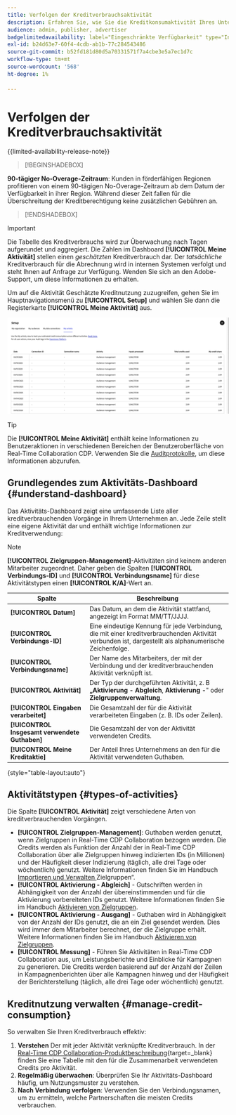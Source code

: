 ```yaml
---
title: Verfolgen der Kreditverbrauchsaktivität
description: Erfahren Sie, wie Sie die Kreditkonsumaktivität Ihres Unternehmens in Real-Time CDP Collaboration verfolgen.
audience: admin, publisher, advertiser
badgelimitedavailability: label="Eingeschränkte Verfügbarkeit" type="Informative" url="https://helpx.adobe.com/legal/product-descriptions/real-time-customer-data-platform-collaboration.html newtab=true"
exl-id: b24d63e7-60f4-4cdb-ab1b-77c284543486
source-git-commit: b52fd181d80d5a70331571f7a4cbe3e5a7ec1d7c
workflow-type: tm+mt
source-wordcount: '568'
ht-degree: 1%

---
```


# Verfolgen der Kreditverbrauchsaktivität

{{limited-availability-release-note}}

>[!BEGINSHADEBOX]

**90-tägiger No-Overage-Zeitraum**: Kunden in förderfähigen Regionen profitieren von einem 90-tägigen No-Overage-Zeitraum ab dem Datum der Verfügbarkeit in ihrer Region. Während dieser Zeit fallen für die Überschreitung der Kreditberechtigung keine zusätzlichen Gebühren an.

>[!ENDSHADEBOX]

>[!IMPORTANT]
>
>Die Tabelle des Kreditverbrauchs wird zur Überwachung nach Tagen aufgerundet und aggregiert. Die Zahlen im Dashboard **[!UICONTROL Meine Aktivität]** stellen einen *geschätzten* Kreditverbrauch dar. Der *tatsächliche* Kreditverbrauch für die Abrechnung wird in internen Systemen verfolgt und steht Ihnen auf Anfrage zur Verfügung. Wenden Sie sich an den Adobe-Support, um diese Informationen zu erhalten.

Um auf die Aktivität Geschätzte Kreditnutzung zuzugreifen, gehen Sie im Hauptnavigationsmenü zu **[!UICONTROL Setup]** und wählen Sie dann die Registerkarte **[!UICONTROL Meine Aktivität]** aus.

![Mein Aktivitäts-Dashboard mit Details zum Kreditverbrauch](/help/assets/setup/my-activity-credits/activity-dashboard.png)

>[!TIP]
>
>Die **[!UICONTROL Meine Aktivität]** enthält keine Informationen zu Benutzeraktionen in verschiedenen Bereichen der Benutzeroberfläche von Real-Time Collaboration CDP. Verwenden Sie die [Auditprotokolle](/help/guide/setup/audit-logs.md), um diese Informationen abzurufen.

## Grundlegendes zum Aktivitäts-Dashboard {#understand-dashboard}

Das Aktivitäts-Dashboard zeigt eine umfassende Liste aller kreditverbrauchenden Vorgänge in Ihrem Unternehmen an. Jede Zeile stellt eine eigene Aktivität dar und enthält wichtige Informationen zur Kreditverwendung:

>[!NOTE]
>
>**[!UICONTROL Zielgruppen-Management]**-Aktivitäten sind keinem anderen Mitarbeiter zugeordnet. Daher geben die Spalten **[!UICONTROL Verbindungs-ID]** und **[!UICONTROL Verbindungsname]** für diese Aktivitätstypen einen **[!UICONTROL K/A]**-Wert an.

| Spalte | Beschreibung |
|------------|--------------|
| **[!UICONTROL Datum]** | Das Datum, an dem die Aktivität stattfand, angezeigt im Format MM/TT/JJJJ. |
| **[!UICONTROL Verbindungs-ID]** | Eine eindeutige Kennung für jede Verbindung, die mit einer kreditverbrauchenden Aktivität verbunden ist, dargestellt als alphanumerische Zeichenfolge. |
| **[!UICONTROL Verbindungsname]** | Der Name des Mitarbeiters, der mit der Verbindung und der kreditverbrauchenden Aktivität verknüpft ist. |
| **[!UICONTROL Aktivität]** | Der Typ der durchgeführten Aktivität, z. B **„Aktivierung - Abgleich**, **Aktivierung -**&quot; oder **Zielgruppenverwaltung**. |
| **[!UICONTROL Eingaben verarbeitet]** | Die Gesamtzahl der für die Aktivität verarbeiteten Eingaben (z. B. IDs oder Zeilen). |
| **[!UICONTROL Insgesamt verwendete Guthaben]** | Die Gesamtzahl der von der Aktivität verwendeten Credits. |
| **[!UICONTROL Meine Kreditaktie]** | Der Anteil Ihres Unternehmens an den für die Aktivität verwendeten Guthaben. |

{style="table-layout:auto"}

## Aktivitätstypen {#types-of-activities}

Die Spalte **[!UICONTROL Aktivität]** zeigt verschiedene Arten von kreditverbrauchenden Vorgängen.

* **[!UICONTROL Zielgruppen-Management]**: Guthaben werden genutzt, wenn Zielgruppen in Real-Time CDP Collaboration bezogen werden. Die Credits werden als Funktion der Anzahl der in Real-Time CDP Collaboration über alle Zielgruppen hinweg indizierten IDs (in Millionen) und der Häufigkeit dieser Indizierung (täglich, alle drei Tage oder wöchentlich) genutzt. Weitere Informationen finden Sie im Handbuch [Importieren und Verwalten ](/help/guide/setup/onboard-audiences.md) Zielgruppen“.
* **[!UICONTROL Aktivierung - Abgleich]** - Gutschriften werden in Abhängigkeit von der Anzahl der übereinstimmenden und für die Aktivierung vorbereiteten IDs genutzt. Weitere Informationen finden Sie im Handbuch [Aktivieren von Zielgruppen](/help/guide/collaborate/activate.md).
* **[!UICONTROL Aktivierung - Ausgang]** - Guthaben wird in Abhängigkeit von der Anzahl der IDs genutzt, die an ein Ziel gesendet werden. Dies wird immer dem Mitarbeiter berechnet, der die Zielgruppe erhält. Weitere Informationen finden Sie im Handbuch [Aktivieren von Zielgruppen](/help/guide/collaborate/activate.md).
* **[!UICONTROL Messung]** - Führen Sie Aktivitäten in Real-Time CDP Collaboration aus, um Leistungsberichte und Einblicke für Kampagnen zu generieren. Die Credits werden basierend auf der Anzahl der Zeilen in Kampagnenberichten über alle Kampagnen hinweg und der Häufigkeit der Berichterstellung (täglich, alle drei Tage oder wöchentlich) genutzt.

## Kreditnutzung verwalten {#manage-credit-consumption}

So verwalten Sie Ihren Kreditverbrauch effektiv:

1. **Verstehen** Der mit jeder Aktivität verknüpfte Kreditverbrauch. In der [Real-Time CDP Collaboration-Produktbeschreibung](https://helpx.adobe.com/legal/product-descriptions/real-time-customer-data-platform-collaboration.html){target=_blank} finden Sie eine Tabelle mit den für die Zusammenarbeit verwendeten Credits pro Aktivität.
2. **Regelmäßig überwachen**: Überprüfen Sie Ihr Aktivitäts-Dashboard häufig, um Nutzungsmuster zu verstehen.
3. **Nach Verbindung verfolgen**: Verwenden Sie den Verbindungsnamen, um zu ermitteln, welche Partnerschaften die meisten Credits verbrauchen.

<!--

## Pagination and navigation

The activity list is paginated to improve performance and readability. Use the navigation controls at the bottom of the table to move between pages and adjust how many records you can view at once.

-->

